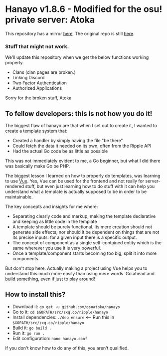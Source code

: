 # Hanayo v1.8.6 - Modified for the osu! private server: Atoka

This repository has a mirror [here](https://github.com/osuripple/hanayo). The original repo is still [here](https://zxq.co/ripple/hanayo).

### Stuff that might not work.

We'll update this repository when we get the below functions working properly.

* Clans (clan pages are broken.)
* Linking Discord
* Two Factor Authentication
* Authorized Applications

Sorry for the broken stuff,
Atoka

## To fellow developers: this is not how you do it!

The biggest flaw of hanayo are that when I set out to create it, I wanted to create a template system that:

* Created a handler by simply having the file "be there"
* Could fetch the data it needed on its own, often from the Ripple API
* Had the actual Go code be as little as possible

This was not immediately evident to me, a Go beginner, but what I did there was basically make Go be PHP.

The biggest lesson I learned on how to properly do templates, was learning to use [Vue](https://vuejs.org/). Yes, Vue can be used for the frontend and not really for server-rendered stuff, but even just learning how to do stuff with it can help you understand what a template is actually supposed to be in order to be maintainable.

The key concepts and insights for me where:

* Separating clearly code and markup, making the template declarative and keeping as little code in the template
* A template should be purely functional. Its mere creation should not generate side effects, nor should it be dependent on things that are not its precise inputs: for a given input there is a specific output.
* The concept of component as a single self-contained entity which is the same wherever you use it is very powerful.
* Once a template/component starts becoming too big, split it into more components.

But don't stop here. Actually making a project using Vue helps you to understand this much more easily than using mere words. Go ahead and build something, even if just to play around!

## How to install this?

* Download it: `go get -u github.com/osuatoka/hanayo`
* Go to it: `cd $GOPATH/src/zxq.co/ripple/hanayo`
* Install dependencies: `./dep ensure` <-- Run this in `$GOPATH/src/zxq.co/ripple/hanayo`
* Build it: `go build .`
* Run it: `go run .`
* Edit configuration: `nano hanayo.conf`

If you don't know how to do any of this, you aren't qualified.